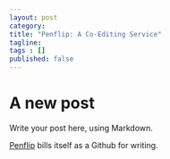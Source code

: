 ```yaml
---
layout: post 
category: 
title: "Penflip: A Co-Editing Service"
tagline: 
tags : [] 
published: false
---
```


# A new post #

Write your post here, using Markdown.

[Penflip](http://www.penflip.com) bills itself as a Github for writing. 
